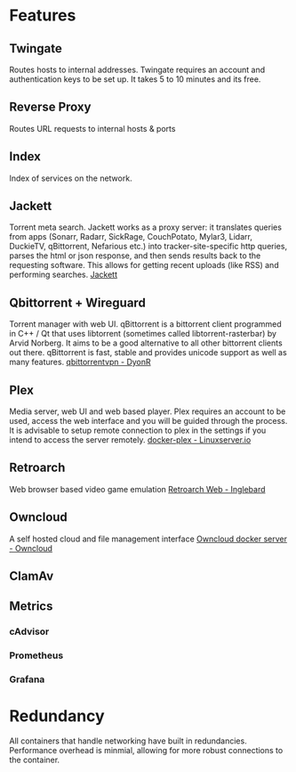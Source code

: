 [](./resorces/jackett.jpg)
[](./resorces/plex.jpg)
[](./resorces/qbittorrent.jpg)
[](./resorces/retroarch.jpg)

# Features
## 
## Twingate
Routes hosts to internal addresses.
Twingate requires an account and authentication keys to be set up. It takes 5 to 10 minutes and its free.
[](twingate.com)
## Reverse Proxy
Routes URL requests to internal hosts & ports

## Index
Index of services on the network.

## Jackett
Torrent meta search.
Jackett works as a proxy server: it translates queries from apps (Sonarr, Radarr, SickRage, CouchPotato, Mylar3, Lidarr, DuckieTV, qBittorrent, Nefarious etc.) into tracker-site-specific http queries, parses the html or json response, and then sends results back to the requesting software. This allows for getting recent uploads (like RSS) and performing searches.
[Jackett](https://github.com/Jackett/Jackett)

## Qbittorrent + Wireguard
Torrent manager with web UI.
qBittorrent is a bittorrent client programmed in C++ / Qt that uses libtorrent (sometimes called libtorrent-rasterbar) by Arvid Norberg.
It aims to be a good alternative to all other bittorrent clients out there. qBittorrent is fast, stable and provides unicode support as well as many features.
[qbittorrentvpn - DyonR](https://github.com/DyonR/docker-qbittorrentvpn)


## Plex
Media server, web UI and web based player.
Plex requires an account to be used, access the web interface and you will be guided through the process.   
It is advisable to setup remote connection to plex in the settings if you intend to access the server remotely.
[docker-plex - Linuxserver.io](https://github.com/linuxserver/docker-plex)

## Retroarch
Web browser based video game emulation
[Retroarch Web - Inglebard](https://github.com/Inglebard/dockerfiles/tree/retroarch-web)

## Owncloud  
A self hosted cloud and file management interface
[Owncloud docker server - Owncloud](https://github.com/owncloud-docker/server)
## ClamAv

## Metrics
### cAdvisor
### Prometheus
### Grafana

# Redundancy
All containers that handle networking have built in redundancies. Performance overhead is minmial, allowing for more robust connections to the container.


